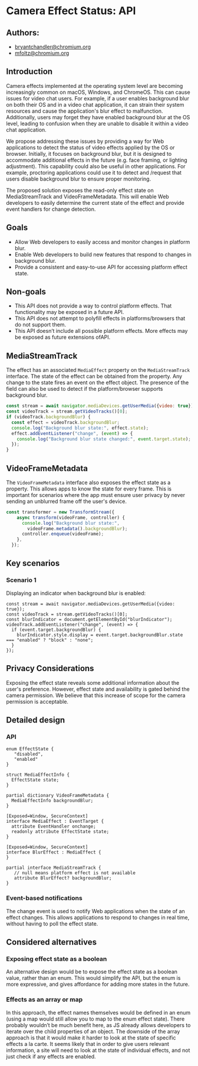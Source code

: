# Camera Effect Status: API

## Authors:

*   [bryantchandler@chromium.org](mailto:bryantchandler@chromium.org)
*   [mfoltz@chromium.org](mailto:mfoltz@chromium.org)

## Introduction

Camera effects implemented at the operating system level are becoming
increasingly common on macOS, Windows, and ChromeOS. This can cause issues for
video chat users. For example, if a user enables background blur on both their
OS and in a video chat application, it can strain their system resources and
cause the application's blur effect to malfunction. Additionally, users may
forget they have enabled background blur at the OS level, leading to confusion
when they are unable to disable it within a video chat application.

We propose addressing these issues by providing a way for Web applications to
detect the status of video effects applied by the OS or browser. Initially, it
focuses on background blur, but it is designed to accommodate additional effects
in the future (e.g. face framing, or lighting adjustment). This capability could
also be useful in other applications. For example, proctoring applications could
use it to detect and /request that users disable background blur to ensure
proper monitoring.

The proposed solution exposes the read-only effect state on MediaStreamTrack and
VideoFrameMetadata. This will enable Web developers to easily determine the
current state of the effect and provide event handlers for change detection.

## Goals

* Allow Web developers to easily access and monitor changes in platform blur.
* Enable Web developers to build new features that respond to changes in
    background blur.
* Provide a consistent and easy-to-use API for accessing platform effect state.

## Non-goals

* This API does not provide a way to control platform effects. That
    functionality may be exposed in a future API.
* This API does not attempt to polyfill effects in platforms/browsers that do
    not support them.
* This API doesn’t include all possible platform effects. More effects may be
   exposed as future extensions ofAPI.

## MediaStreamTrack

The effect has an associated `MediaEffect` property on the `MediaStreamTrack`
interface. The state of the effect can be obtained from the property. Any change
to the state fires an event on the effect object. The presence of the field can
also be used to detect if the platform/browser supports background blur.


```Javascript
const stream = await navigator.mediaDevices.getUserMedia({video: true});
const videoTrack = stream.getVideoTracks()[0];
if (videoTrack.backgroundBlur) {
  const effect = videoTrack.backgroundBlur;
  console.log("Background blur state:", effect.state);
  effect.addEventListener("change", (event) => {
    console.log("Background blur state changed:", event.target.state);
  });
}
```

## VideoFrameMetadata

The `VideoFrameMetadata` interface also exposes the effect state as a
property. This allows apps to know the state for every frame. This is important
for scenarios where the app must ensure user privacy by never sending an
unblurred frame off the user's device.


```Javascript
const transformer = new TransformStream({
    async transform(videoFrame, controller) {
      console.log("Background blur state:",
        videoFrame.metadata().backgroundBlur);
      controller.enqueue(videoFrame);
    },
  });

```

## Key scenarios

### Scenario 1

Displaying an indicator when background blur is enabled:

```
const stream = await navigator.mediaDevices.getUserMedia({video: true});
const videoTrack = stream.getVideoTracks()[0];
const blurIndicator = document.getElementById("blurIndicator");
videoTrack.addEventListener("change", (event) => {
  if (event.target.backgroundBlur) {
    blurIndicator.style.display = event.target.backgroundBlur.state === "enabled" ? "block" : "none";
  }
});
```
## Privacy Considerations

Exposing the effect state reveals some additional information about the user's
preference.  However, effect state and availability is gated behind the camera
permission. We believe that this increase of scope for the camera permission is
acceptable.

## Detailed design

### API

```
enum EffectState {
   "disabled",
   "enabled"
}

struct MediaEffectInfo {
  EffectState state;
}

partial dictionary VideoFrameMetadata {
  MediaEffectInfo backgroundBlur;
}

[Exposed=Window, SecureContext]
interface MediaEffect : EventTarget {
  attribute EventHandler onchange;
  readonly attribute EffectState state;
}

[Exposed=Window, SecureContext]
interface BlurEffect : MediaEffect {
}

partial interface MediaStreamTrack {
   // null means platform effect is not available 
   attribute BlurEffect? backgroundBlur;
}
```

### Event-based notifications

The change event is used to notify Web applications when the state of an effect
changes. This allows applications to respond to changes in real time, without
having to poll the effect state.

## Considered alternatives

### Exposing effect state as a boolean

An alternative design would be to expose the effect state as a boolean value,
rather than an enum. This would simplify the API, but the enum is more
expressive, and gives affordance for adding more states in the future.

### Effects as an array or map

In this approach, the effect names themselves would be defined in an enum (using
a map would still allow you to map to the enum effect state). There probably
wouldn’t be much benefit here, as JS already allows developers to iterate over
the child properties of an object. The downside of the array approach is that it
would make it harder to look at the state of specific effects a la carte. It
seems likely that in order to give users relevant information, a site will need
to look at the state of individual effects, and not just check if any effects
are enabled.


